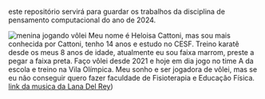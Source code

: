 este repositório servirá para guardar os trabalhos da disciplina de pensamento computacional do ano de 2024.

![menina jogando vôlei](https://media1.tenor.com/m/NrIgPTsHIA4AAAAC/jagyasini-singh-volleyball.gif)
Meu nome é Heloisa Cattoni, mas sou mais conhecida por Cattoni, tenho 14 anos e estudo no CESF.
Treino karatê desde os meus 8 anos de idade, atualmente eu sou faixa marrom, preste a pegar a faixa preta. Faço vôlei desde 2021 e hoje em dia jogo no time A da escola e treino na Vila Olímpica.
Meu sonho e ser jogadora de vôlei, mas se eu não conseguir quero fazer faculdade de Fisioterapia e Educação Física.
[link da musica da Lana Del Rey](https://www.youtube.com/watch?v=TdrL3QxjyVw))
